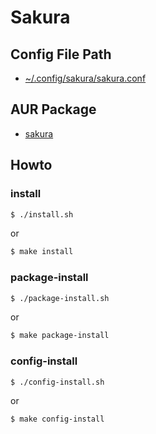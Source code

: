 
# Sakura


## Config File Path

* [~/.config/sakura/sakura.conf](config/sakura/sakura.conf)


## AUR Package

* [sakura](https://aur.archlinux.org/packages/sakura)


## Howto


### install

``` sh
$ ./install.sh
```

or

``` sh
$ make install
```


### package-install

``` sh
$ ./package-install.sh
```

or

``` sh
$ make package-install
```


### config-install

``` sh
$ ./config-install.sh
```

or

``` sh
$ make config-install
```
